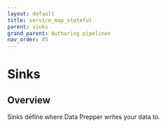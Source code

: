 ```yaml
---
layout: default
title: service_map_stateful
parent: sinks
grand_parent: Authoring pipelines
nav_order: 45
---
```


# Sinks

## Overview

Sinks define where Data Prepper writes your data to. 

<!---## Configuration

Content will be added to this section.

## Metrics

Content will be added to this section.--->